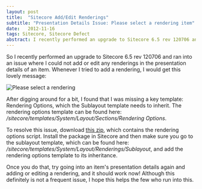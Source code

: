 ```yaml
---
layout: post
title:  "Sitecore Add/Edit Renderings"
subtitle: "Presentation Details Issue: Please select a rendering item"
date:   2012-11-16
tags: Sitecore, Sitecore Defect
abstract: I recently performed an upgrade to Sitecore 6.5 rev 120706 and ran into an issue where I could not add or edit any renderings in the presentation details of an item.
---
```

So I recently performed an upgrade to Sitecore 6.5 rev 120706 and ran into an issue where I could not add or edit any renderings in the presentation details of an item. Whenever I tried to add a rendering, I would get this lovely message:

<p class="center">
   <img src="/assets/blog/please-select-a-rendering.png" alt="Please select a rendering">
</p>

After digging around for a bit, I found that I was missing a key template: Rendering Options, which the Sublayout template needs to inherit. The rendering options template can be found here: */sitecore/templates/System/Layout/Sections/Rendering Options*.

To resolve this issue, download [this zip][rendering-template-zip], which contains the rendering options script. Install the package in Sitecore and then make sure you go to the sublayout template, which can be found here: */sitecore/templates/System/Layout/Renderings/Sublayout*, and add the rendering options template to its inheritance.

Once you do that, try going into an item's presentation details again and adding or editing a rendering, and it should work now! Although this definitely is not a frequent issue, I hope this helps the few who run into this.

[rendering-template-zip]: /images/rendering_options_template.zip